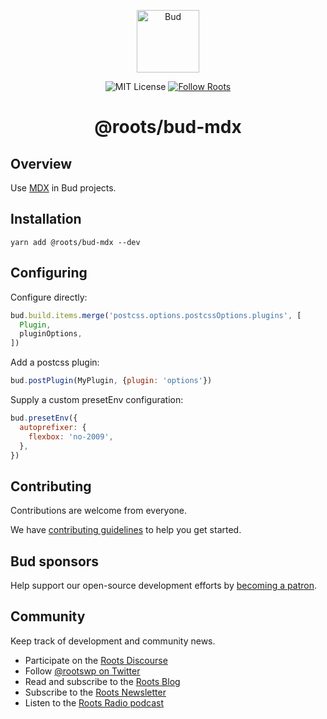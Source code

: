 <p align="center">
  <img alt="Bud" src="https://cdn.roots.io/app/uploads/logo-bud.svg" height="100">
</p>

<p align="center">
  <img
    alt="MIT License"
    src="https://img.shields.io/github/license/roots/bud?color=%23525ddc&style=flat-square"
  />

  <a href="https://twitter.com/rootswp">
    <img
      alt="Follow Roots"
      src="https://img.shields.io/twitter/follow/rootswp.svg?style=flat-square&color=1da1f2"
    />
  </a>
</p>

<h1 align="center">
  <strong>@roots/bud-mdx</strong>
</h1>

## Overview

Use [MDX](https://mdxjs.com/) in Bud projects.

## Installation

`yarn add @roots/bud-mdx --dev`

## Configuring

Configure directly:

```js
bud.build.items.merge('postcss.options.postcssOptions.plugins', [
  Plugin,
  pluginOptions,
])
```

Add a postcss plugin:

```js
bud.postPlugin(MyPlugin, {plugin: 'options'})
```

Supply a custom presetEnv configuration:

```js
bud.presetEnv({
  autoprefixer: {
    flexbox: 'no-2009',
  },
})
```

## Contributing

Contributions are welcome from everyone.

We have [contributing guidelines](https://git.io/JTfPd) to help you get started.

## Bud sponsors

Help support our open-source development efforts by [becoming a patron](https://www.patreon.com/rootsdev).

## Community

Keep track of development and community news.

- Participate on the [Roots Discourse](https://discourse.roots.io/)
- Follow [@rootswp on Twitter](https://twitter.com/rootswp)
- Read and subscribe to the [Roots Blog](https://roots.io/blog/)
- Subscribe to the [Roots Newsletter](https://roots.io/subscribe/)
- Listen to the [Roots Radio podcast](https://roots.io/podcast/)
